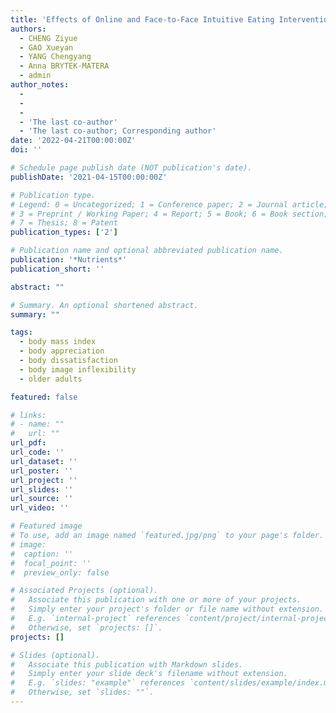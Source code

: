 ```yaml
---
title: 'Effects of Online and Face-to-Face Intuitive Eating Interventions on Body Image and Eating among Women in China: A Feasibility Study'
authors:
  - CHENG Ziyue
  - GAO Xueyan
  - YANG Chengyang
  - Anna BRYTEK-MATERA
  - admin
author_notes:
  - 
  - 
  - 
  - 'The last co-author'
  - 'The last co-author; Corresponding author'
date: '2022-04-21T00:00:00Z'
doi: ''

# Schedule page publish date (NOT publication's date).
publishDate: '2021-04-15T00:00:00Z'

# Publication type.
# Legend: 0 = Uncategorized; 1 = Conference paper; 2 = Journal article;
# 3 = Preprint / Working Paper; 4 = Report; 5 = Book; 6 = Book section;
# 7 = Thesis; 8 = Patent
publication_types: ['2']

# Publication name and optional abbreviated publication name.
publication: '*Nutrients*'
publication_short: ''

abstract: ""

# Summary. An optional shortened abstract.
summary: ""

tags:
  - body mass index
  - body appreciation
  - body dissatisfaction
  - body image inflexibility
  - older adults

featured: false

# links:
# - name: ""
#   url: ""
url_pdf: 
url_code: ''
url_dataset: ''
url_poster: ''
url_project: ''
url_slides: ''
url_source: ''
url_video: ''

# Featured image
# To use, add an image named `featured.jpg/png` to your page's folder.
# image:
#  caption: ''
#  focal_point: ''
#  preview_only: false

# Associated Projects (optional).
#   Associate this publication with one or more of your projects.
#   Simply enter your project's folder or file name without extension.
#   E.g. `internal-project` references `content/project/internal-project/index.md`.
#   Otherwise, set `projects: []`.
projects: []

# Slides (optional).
#   Associate this publication with Markdown slides.
#   Simply enter your slide deck's filename without extension.
#   E.g. `slides: "example"` references `content/slides/example/index.md`.
#   Otherwise, set `slides: ""`.
---
```

